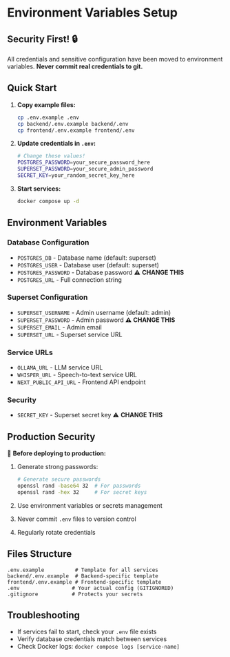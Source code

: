 # Environment Variables Setup

## Security First! 🔒

All credentials and sensitive configuration have been moved to environment variables. **Never commit real credentials to git.**

## Quick Start

1. **Copy example files:**
   ```bash
   cp .env.example .env
   cp backend/.env.example backend/.env
   cp frontend/.env.example frontend/.env
   ```

2. **Update credentials in `.env`:**
   ```bash
   # Change these values!
   POSTGRES_PASSWORD=your_secure_password_here
   SUPERSET_PASSWORD=your_secure_admin_password
   SECRET_KEY=your_random_secret_key_here
   ```

3. **Start services:**
   ```bash
   docker compose up -d
   ```

## Environment Variables

### Database Configuration
- `POSTGRES_DB` - Database name (default: superset)
- `POSTGRES_USER` - Database user (default: superset)
- `POSTGRES_PASSWORD` - Database password ⚠️ **CHANGE THIS**
- `POSTGRES_URL` - Full connection string

### Superset Configuration
- `SUPERSET_USERNAME` - Admin username (default: admin)
- `SUPERSET_PASSWORD` - Admin password ⚠️ **CHANGE THIS**
- `SUPERSET_EMAIL` - Admin email
- `SUPERSET_URL` - Superset service URL

### Service URLs
- `OLLAMA_URL` - LLM service URL
- `WHISPER_URL` - Speech-to-text service URL
- `NEXT_PUBLIC_API_URL` - Frontend API endpoint

### Security
- `SECRET_KEY` - Superset secret key ⚠️ **CHANGE THIS**

## Production Security

🚨 **Before deploying to production:**

1. Generate strong passwords:
   ```bash
   # Generate secure passwords
   openssl rand -base64 32  # For passwords
   openssl rand -hex 32     # For secret keys
   ```

2. Use environment variables or secrets management
3. Never commit `.env` files to version control
4. Regularly rotate credentials

## Files Structure

```
.env.example          # Template for all services
backend/.env.example  # Backend-specific template
frontend/.env.example # Frontend-specific template
.env                 # Your actual config (GITIGNORED)
.gitignore           # Protects your secrets
```

## Troubleshooting

- If services fail to start, check your `.env` file exists
- Verify database credentials match between services
- Check Docker logs: `docker compose logs [service-name]`